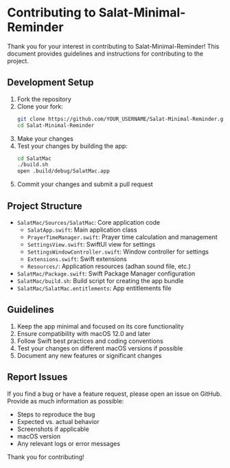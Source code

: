 # Contributing to Salat-Minimal-Reminder

Thank you for your interest in contributing to Salat-Minimal-Reminder! This document provides guidelines and instructions for contributing to the project.

## Development Setup

1. Fork the repository
2. Clone your fork:
   ```bash
   git clone https://github.com/YOUR_USERNAME/Salat-Minimal-Reminder.git
   cd Salat-Minimal-Reminder
   ```
3. Make your changes
4. Test your changes by building the app:
   ```bash
   cd SalatMac
   ./build.sh
   open .build/debug/SalatMac.app
   ```
5. Commit your changes and submit a pull request

## Project Structure

- `SalatMac/Sources/SalatMac`: Core application code
  - `SalatApp.swift`: Main application class
  - `PrayerTimeManager.swift`: Prayer time calculation and management
  - `SettingsView.swift`: SwiftUI view for settings
  - `SettingsWindowController.swift`: Window controller for settings
  - `Extensions.swift`: Swift extensions
  - `Resources/`: Application resources (adhan sound file, etc.)
- `SalatMac/Package.swift`: Swift Package Manager configuration
- `SalatMac/build.sh`: Build script for creating the app bundle
- `SalatMac/SalatMac.entitlements`: App entitlements file

## Guidelines

1. Keep the app minimal and focused on its core functionality
2. Ensure compatibility with macOS 12.0 and later
3. Follow Swift best practices and coding conventions
4. Test your changes on different macOS versions if possible
5. Document any new features or significant changes

## Report Issues

If you find a bug or have a feature request, please open an issue on GitHub. Provide as much information as possible:

- Steps to reproduce the bug
- Expected vs. actual behavior
- Screenshots if applicable
- macOS version
- Any relevant logs or error messages

Thank you for contributing!
